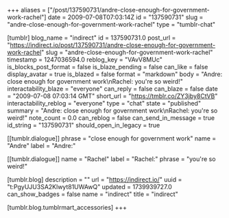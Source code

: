 +++
aliases = ["/post/137590731/andre-close-enough-for-government-work-rachel"]
date = 2009-07-08T07:03:14Z
id = "137590731"
slug = "andre-close-enough-for-government-work-rachel"
type = "tumblr-chat"

[tumblr]
blog_name = "indirect"
id = 137590731.0
post_url = "https://indirect.io/post/137590731/andre-close-enough-for-government-work-rachel"
slug = "andre-close-enough-for-government-work-rachel"
timestamp = 1247036594.0
reblog_key = "VAvV8MUc"
is_blocks_post_format = false
is_blaze_pending = false
can_like = false
display_avatar = true
is_blazed = false
format = "markdown"
body = "Andre: close enough for government work\nRachel: you're so weird!"
interactability_blaze = "everyone"
can_reply = false
can_blaze = false
date = "2009-07-08 07:03:14 GMT"
short_url = "https://tmblr.co/ZY3jby8CtVB"
interactability_reblog = "everyone"
type = "chat"
state = "published"
summary = "Andre: close enough for government work\nRachel: you're so weird!"
note_count = 0.0
can_reblog = false
can_send_in_message = true
id_string = "137590731"
should_open_in_legacy = true

[[tumblr.dialogue]]
phrase = "close enough for government work"
name = "Andre"
label = "Andre:"

[[tumblr.dialogue]]
name = "Rachel"
label = "Rachel:"
phrase = "you're so weird!"

[tumblr.blog]
description = ""
url = "https://indirect.io/"
uuid = "t:PgyUJU3SA2Klwyt81UWAwQ"
updated = 1739939727.0
can_show_badges = false
name = "indirect"
title = "indirect"

[tumblr.blog.tumblrmart_accessories]
+++
